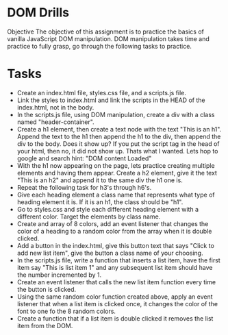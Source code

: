 # DOM Drills
Objective
The objective of this assignment is to practice the basics of vanilla JavaScript DOM manipulation. DOM manipulation takes time and practice to fully grasp, go through the following tasks to practice.

# Tasks
* Create an index.html file, styles.css file, and a scripts.js file.
* Link the styles to index.html and link the scripts in the HEAD of the index.html, not in the body.
* In the scripts.js file, using DOM manipulation, create a div with a class named "header-container".
* Create a h1 element, then create a text node with the text "This is an h1". Append the text to the h1 then append the h1 to the div, then append the div to the body. Does it show up? If you put the script tag in the head of your html, then no, it did not show up. Thats what I wanted. Lets hop to google and search hint: "DOM content Loaded"
* With the h1 now appearing on the page, lets practice creating multiple elements and having them appear. Create a h2 element, give it the text "This is an h2" and append it to the same div the h1 one is.
* Repeat the following task for h3's through h6's.
* Give each heading element a class name that represents what type of heading element it is. If it is an h1, the class should be "h1".
* Go to styles.css and style each different heading element with a different color. Target the elements by class name.
* Create and array of 8 colors, add an event listener that changes the color of a heading to a random color from the array when it is double clicked.
* Add a button in the index.html, give this button text that says "Click to add new list item", give the button a class name of your choosing.
* In the scripts.js file, write a function that inserts a list item, have the first item say "This is list item 1" and any subsequent list item should have the number incremented by 1.
* Create an event listener that calls the new list item function every time the button is clicked.
* Using the same random color function created above, apply an event listener that when a list item is clicked once, it changes the color of the font to one fo the 8 random colors.
* Create a function that if a list item is double clicked it removes the list item from the DOM.